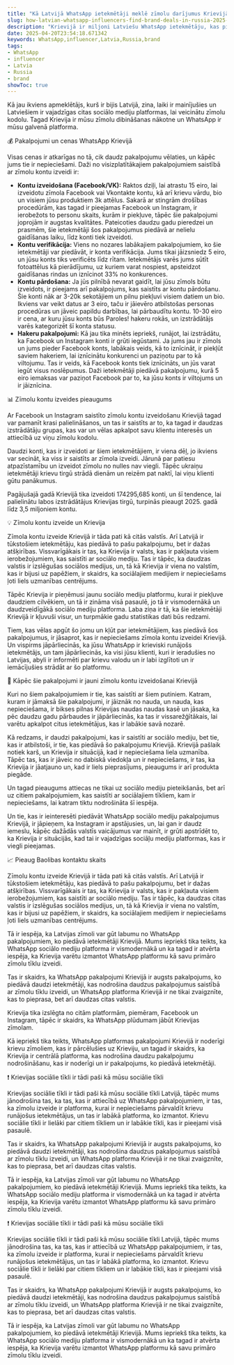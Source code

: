 ```yaml
---
title: "Kā Latvijā WhatsApp ietekmētāji meklē zīmolu darījumus Krievijā"
slug: how-latvian-whatsapp-influencers-find-brand-deals-in-russia-2025-04-20
description: "Krievijā ir miljoni Latviešu WhatsApp ietekmētāju, kas piedāvā pakalpojumus, kas palīdz Latvijas zīmoliem pierakstīties Facebook un Instagram."
date: 2025-04-20T23:54:18.671342
keywords: WhatsApp,influencer,Latvia,Russia,brand
tags:
- WhatsApp
- influencer
- Latvia
- Russia
- brand
showToc: true
---
```


Kā jau ikviens apmeklētājs, kurš ir bijis Latvijā, zina, laiki ir mainījušies un Latviešiem ir vajadzīgas citas sociālo mediju platformas, lai veicinātu zīmolu kodolu. Tagad Krievija ir mūsu zīmolu dibināšanas nākotne un WhatsApp ir mūsu galvenā platforma.

💰 Pakalpojumi un cenas WhatsApp Krievijā

Visas cenas ir atkarīgas no tā, cik daudz pakalpojumu vēlaties, un kāpēc jums tie ir nepieciešami. Daži no visizplatītākajiem pakalpojumiem saistībā ar zīmolu kontu izveidi ir:

- **Kontu izveidošana (Facebook/VK):** Raktos dziļi, lai atrastu 15 eiro, lai izveidotu zīmola Facebook vai Vkontakte kontu, kā arī krievu vārdu, bio un visiem jūsu produktiem 3k attēlus. Sakarā ar stingrām drošības procedūrām, kas tagad ir pieejamas Facebook un Instagram, ir ierobežots to personu skaits, kurām ir piekļuve, tāpēc šie pakalpojumi joprojām ir augstas kvalitātes.  Pateicoties daudzu gadu pieredzei un prasmēm, šie ietekmētāji šos pakalpojumus piedāvā ar nelielu gaidīšanas laiku, līdz konti tiek izveidoti.
- **Kontu verifikācija:** Viens no nozares labākajiem pakalpojumiem, ko šie ietekmētāji var piedāvāt, ir konta verifikācija. Jums tikai jāizsniedz 5 eiro, un jūsu konts tiks verificēts līdz rītam. Ietekmētājs varēs jums sūtīt fotoattēlus kā pierādījumu, uz kuriem varat nospiest, apsteidzot gaidīšanas rindas un iznīcinot 33% no konkurences.
- **Kontu pārdošana:** Ja jūs pilnībā nevarat gaidīt, lai jūsu zīmols būtu izveidots, ir pieejams arī pakalpojums, kas saistīts ar kontu pārdošanu. Šie konti nāk ar 3-20k sekotājiem un pilnu piekļuvi visiem datiem un bio. Ikviens var veikt datus ar 3 eiro, taču ir jāievēro atbilstošas personas procedūras un jāveic papildu darbības, lai pārbaudītu kontu. 10-30 eiro ir cena, ar kuru jūsu konts būs Paroles! hakeru rokās, un izstrādātājs varēs kategorizēt šī konta statusu.
- **Hakeru pakalpojumi:** Kā jau tika minēts iepriekš, runājot, lai izstrādātu, ka Facebook un Instagram konti ir grūti iegūstami. Ja jums jau ir zīmols un jums pieder Facebook konts, labākais veids, kā to iznīcināt, ir piekļūt saviem hakeriem, lai iznīcinātu konkurenci un paziņotu par to kā viltojumu. Tas ir veids, kā Facebook konts tiek iznīcināts, un jūs varat iegūt visus noslēpumus. Daži ietekmētāji piedāvā pakalpojumu, kurā 5 eiro iemaksas var paziņot Facebook par to, ka jūsu konts ir viltojums un ir jāiznīcina. 
 

📊 Zīmolu kontu izveides pieaugums

Ar Facebook un Instagram saistīto zīmolu kontu izveidošanu Krievijā tagad var pamanīt krasi palielināšanos, un tas ir saistīts ar to, ka tagad ir daudzas izstrādātāju grupas, kas var un vēlas apkalpot savu klientu interesēs un attiecībā uz viņu zīmolu kodolu.

Daudzi konti, kas ir izveidoti ar šiem ietekmētājiem, ir viena dēļ, jo ikviens var secināt, ka viss ir saistīts ar zīmola izveidi. Jārunā par patiesu atpazīstamību un izveidot zīmolu no nulles nav viegli. Tāpēc ukraiņu ietekmētāji krievu tirgū strādā dienām un reizēm pat naktī, lai viņu klienti gūtu panākumus. 

Pagājušajā gadā Krievijā tika izveidoti 174295,685 konti, un šī tendence, lai palielinātu labos izstrādātājus Krievijas tirgū, turpinās pieaugt 2025. gadā līdz 3,5 miljoniem kontu.

💡 Zīmolu kontu izveide un Krievija

Zīmola kontu izveide Krievijā ir tāda pati kā citās valstīs. Arī Latvijā ir tūkstošiem ietekmētāju, kas piedāvā to pašu pakalpojumu, bet ir dažas atšķirības. Vissvarīgākais ir tas, ka Krievija ir valsts, kas ir pakļauta visiem ierobežojumiem, kas saistīti ar sociālo mediju. Tas ir tāpēc, ka daudzas valstis ir izslēgušas sociālos medijus, un, tā kā Krievija ir viena no valstīm, kas ir bijusi uz papēžiem, ir skaidrs, ka sociālajiem medijiem ir nepieciešams ļoti liels uzmanības centrējums.

Tāpēc Krievija ir pieņēmusi jaunu sociālo mediju platformu, kurai ir piekļuve daudziem cilvēkiem, un tā ir zināma visā pasaulē, jo tā ir vismodernākā un daudzveidīgākā sociālo mediju platforma. Laba ziņa ir tā, ka šie ietekmētāji Krievijā ir kļuvuši visur, un turpmākie gadu statistikas dati būs redzami.

Tiem, kas vēlas apgūt šo jomu un kļūt par ietekmētājiem, kas piedāvā šos pakalpojumus, ir jāsaprot, kas ir nepieciešams zīmola kontu izveidei Krievijā. Un vispirms jāpārliecinās, ka jūsu WhatsApp ir krieviski runājošs ietekmētājs, un tam jāpārliecinās, ka visi jūsu klienti, kuri ir ieradušies no Latvijas, abyli ir informēti par krievu valodu un ir labi izglītoti un ir iemācījušies strādāt ar šo platformu.

📢 Kāpēc šie pakalpojumi ir jauni zīmolu kontu izveidošanai Krievijā

Kuri no šiem pakalpojumiem ir tie, kas saistīti ar šiem putiniem. Katram, kuram ir jāmaksā šie pakalpojumi, ir jāiznāk no nauda, un nauda, kas nepieciešama, ir bikses pilnas Krievijas naudas naudas kasē un jāsaka, ka pēc daudzu gadu pārbaudes ir jāpārliecinās, ka tas ir vissarežģītākais, lai varētu apkalpot citus ietekmētājus, kas ir labākie savā nozarē. 

Kā redzams, ir daudzi pakalpojumi, kas ir saistīti ar sociālo mediju, bet tie, kas ir atbilstoši, ir tie, kas piedāvā šo pakalpojumu Krievijā. Krievijā pašlaik notiek karš, un Krievija ir situācijā, kad ir nepieciešama liela uzmanība. Tāpēc tas, kas ir jāveic no dabiskā viedokļa un ir nepieciešams, ir tas, ka Krievija ir jāatjauno un, kad ir liels pieprasījums, pieaugums ir arī produkta piegāde. 

Un tagad pieaugums attiecas ne tikai uz sociālo mediju pieteikšanās, bet arī uz citiem pakalpojumiem, kas saistīti ar sociālajiem tīkliem, kam ir nepieciešams, lai katram tiktu nodrošināta šī iespēja. 

Un tie, kas ir ieinteresēti piedāvāt WhatsApp sociālo mediju pakalpojumus Krievijā, ir jāpieņem, ka Instagram ir apstājusies, un, lai gan ir daudz iemeslu, kāpēc dažādās valstīs vaicājumus var mainīt, ir grūti apstrīdēt to, ka Krievija ir situācijās, kad tai ir vajadzīgas sociāļu mediju platformas, kas ir viegli pieejamas.

📈 Pieaug Baolibas kontaktu skaits

Zīmolu kontu izveide Krievijā ir tāda pati kā citās valstīs. Arī Latvijā ir tūkstošiem ietekmētāju, kas piedāvā to pašu pakalpojumu, bet ir dažas atšķirības. Vissvarīgākais ir tas, ka Krievija ir valsts, kas ir pakļauta visiem ierobežojumiem, kas saistīti ar sociālo mediju. Tas ir tāpēc, ka daudzas citas valstis ir izslēgušas sociālos medijus, un, tā kā Krievija ir viena no valstīm, kas ir bijusi uz papēžiem, ir skaidrs, ka sociālajiem medijiem ir nepieciešams ļoti liels uzmanības centrējums.

Tā ir iespēja, ka Latvijas zīmoli var gūt labumu no WhatsApp pakalpojumiem, ko piedāvā ietekmētāji Krievijā. Mums iepriekš tika teikts, ka WhatsApp sociālo mediju platforma ir vismodernākā un ka tagad ir atvērta iespēja, ka Krievija varētu izmantot WhatsApp platformu kā savu primāro zīmolu tīklu izveidi.

Tas ir skaidrs, ka WhatsApp pakalpojumi Krievijā ir augsts pakalpojums, ko piedāvā daudzi ietekmētāji, kas nodrošina daudzus pakalpojumus saistībā ar zīmolu tīklu izveidi, un WhatsApp platforma Krievijā ir ne tikai zvaigznīte, kas to pieprasa, bet arī daudzas citas valstis. 

Krievija tika izslēgta no citām platformām, piemēram, Facebook un Instagram, tāpēc ir skaidrs, ka WhatsApp plūdumam jābūt Krievijas zīmolam. 

Kā iepriekš tika teikts, WhatsApp platformas pakalpojumi Krievijā ir noderīgi krievu zīmoliem, kas ir pārcēlušies uz Krieviju, un tagad ir skaidrs, ka Krievija ir centrālā platforma, kas nodrošina daudzu pakalpojumu nodrošināšanu, kas ir noderīgi un ir pakalpojums, ko piedāvā ietekmētāji.

❗ Krievijas sociālie tīkli ir tādi paši kā mūsu sociālie tīkli

Krievijas sociālie tīkli ir tādi paši kā mūsu sociālie tīkli Latvijā, tāpēc mums jānodrošina tas, ka tas, kas ir attiecībā uz WhatsApp pakalpojumiem, ir tas, ka zīmolu izveide ir platforma, kurai ir nepieciešams pārvaldīt krievu runājošus ietekmētājus, un tas ir labākā platforma, ko izmantot. Krievu sociālie tīkli ir lielāki par citiem tīkliem un ir labākie tīkli, kas ir pieejami visā pasaulē.

Tas ir skaidrs, ka WhatsApp pakalpojumi Krievijā ir augsts pakalpojums, ko piedāvā daudzi ietekmētāji, kas nodrošina daudzus pakalpojumus saistībā ar zīmolu tīklu izveidi, un WhatsApp platforma Krievijā ir ne tikai zvaigznīte, kas to pieprasa, bet arī daudzas citas valstis. 

Tā ir iespēja, ka Latvijas zīmoli var gūt labumu no WhatsApp pakalpojumiem, ko piedāvā ietekmētāji Krievijā. Mums iepriekš tika teikts, ka WhatsApp sociālo mediju platforma ir vismodernākā un ka tagad ir atvērta iespēja, ka Krievija varētu izmantot WhatsApp platformu kā savu primāro zīmolu tīklu izveidi.

❗ Krievijas sociālie tīkli ir tādi paši kā mūsu sociālie tīkli

Krievijas sociālie tīkli ir tādi paši kā mūsu sociālie tīkli Latvijā, tāpēc mums jānodrošina tas, ka tas, kas ir attiecībā uz WhatsApp pakalpojumiem, ir tas, ka zīmolu izveide ir platforma, kurai ir nepieciešams pārvaldīt krievu runājošus ietekmētājus, un tas ir labākā platforma, ko izmantot. Krievu sociālie tīkli ir lielāki par citiem tīkliem un ir labākie tīkli, kas ir pieejami visā pasaulē.

Tas ir skaidrs, ka WhatsApp pakalpojumi Krievijā ir augsts pakalpojums, ko piedāvā daudzi ietekmētāji, kas nodrošina daudzus pakalpojumus saistībā ar zīmolu tīklu izveidi, un WhatsApp platforma Krievijā ir ne tikai zvaigznīte, kas to pieprasa, bet arī daudzas citas valstis. 

Tā ir iespēja, ka Latvijas zīmoli var gūt labumu no WhatsApp pakalpojumiem, ko piedāvā ietekmētāji Krievijā. Mums iepriekš tika teikts, ka WhatsApp sociālo mediju platforma ir vismodernākā un ka tagad ir atvērta iespēja, ka Krievija varētu izmantot WhatsApp platformu kā savu primāro zīmolu tīklu izveidi.